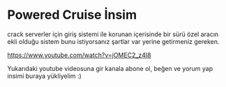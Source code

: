 # Powered Cruise İnsim
 
crack serverler için giriş sistemi ile korunan içerisinde bir sürü özel aracın ekli olduğu sistem bunu istiyorsanız şartlar var yerine getirmeniz gereken.

https://www.youtube.com/watch?v=jOMEC2_z4I8

Yukarıdaki youtube videosuna gir kanala abone ol, beğen ve yorum yap insimi buraya yükliyelim :)
